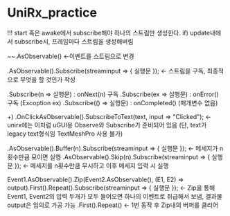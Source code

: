 # UniRx_practice
 
 !!! start 혹은 awake에서 subscribe해야 하나의 스트림만 생성한다. if) update내에서 subscribe시, 프레임마다 스트림을 생성해버림
 
~~.AsObservable()  <-이벤트를 스트림으로 변경

.AsObservable().Subscribe(streaminput => { 실행문 });  <- 스트림을 구독, 최종적으로 무엇을 할 것인가 작성

.Subscribe(n => 실행문) : onNext(n) 구독
.Subscribe(ex => 실행문) : onError() 구독 (Excoption ex)
.Subscribe(() => 실행문) : onCompleted()  (매개변수 없음)

+) .OnClickAsObservable().SubscribeToText(text, input => "Clicked");   <-  unirx에는 이처럼 uGUI용 Observe와 Subscribe가 준비되어 있음
                                                                        (단, text가 legacy text형식임 TextMeshPro 사용 불가)

.AsObservable().Buffer(n).Subscribe(streaminput => { 실행문 });  <- 메세지가 n횟수만큼 모이면 실행
.AsObservable().Skip(n).Subscribe(streaminput => { 실행문 });  <- 메세지를 n횟수만큼 무시하고 이후 메세지 입력 시 실행

Event1.AsObservable().Zip(Event2.AsObservable(), (E1, E2) => output).First().Repeat().Subscribe(streaminput => { 실행문 });
<- Zip을 통해 Event1, Event2의 입력 두개가 모두 들어오면 하나의 이벤트로 취급해서 보냄, 결과물 output은 임의로 가공 가능
.First().Repeat() <- 1번 동작 후 Zip내의 버퍼를 클리어

